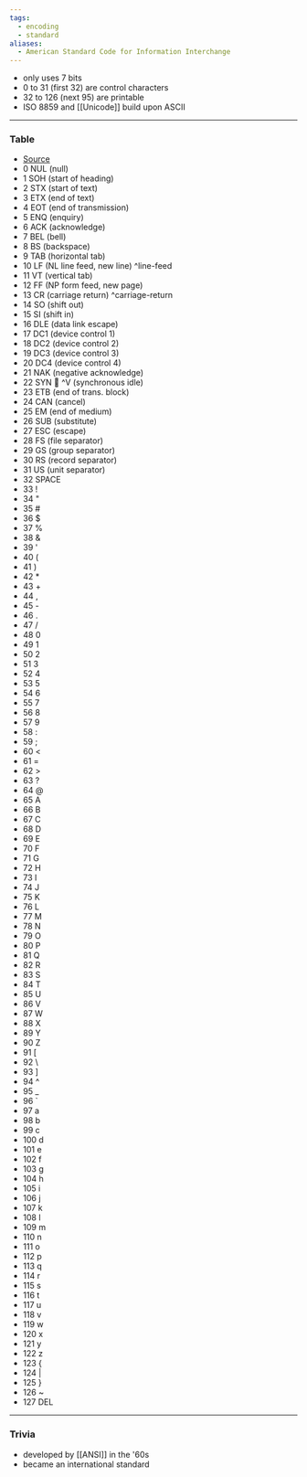 ```yaml
---
tags:
  - encoding
  - standard
aliases:
  - American Standard Code for Information Interchange
---
```

- only uses 7 bits
- 0 to 31 (first 32) are control characters
- 32 to 126 (next 95) are printable
- ISO 8859 and [[Unicode]] build upon ASCII

---

### Table

- [Source](https://www.cs.cmu.edu/~pattis/15-1XX/common/handouts/ascii.html)
- 0  NUL (null)
- 1  SOH (start of heading)
- 2  STX (start of text)
- 3  ETX (end of text)
- 4  EOT (end of transmission)
- 5  ENQ (enquiry)
- 6  ACK (acknowledge)
- 7  BEL (bell)
- 8  BS  (backspace)
- 9  TAB (horizontal tab)
- 10  LF  (NL line feed, new line) ^line-feed
- 11  VT  (vertical tab)
- 12  FF  (NP form feed, new page)
- 13  CR  (carriage return) ^carriage-return
- 14  SO  (shift out)
- 15  SI  (shift in)
- 16  DLE (data link escape)
- 17  DC1 (device control 1)
- 18  DC2 (device control 2)
- 19  DC3 (device control 3)
- 20  DC4 (device control 4)
- 21  NAK (negative acknowledge)
- 22  SYN  ^V (synchronous idle)
- 23  ETB (end of trans. block)
- 24  CAN (cancel)
- 25  EM  (end of medium)
- 26  SUB (substitute)
- 27  ESC (escape)
- 28  FS  (file separator)
- 29  GS  (group separator)
- 30  RS  (record separator)
- 31  US  (unit separator)
- 32  SPACE
- 33  !
- 34  "
- 35  #
- 36  $
- 37  %
- 38  &
- 39  '
- 40  (
- 41  )
- 42  *
- 43  +
- 44  ,
- 45  -
- 46  .
- 47  /
- 48  0
- 49  1
- 50  2
- 51  3
- 52  4
- 53  5
- 54  6
- 55  7
- 56  8
- 57  9
- 58  :
- 59  ;
- 60  <
- 61  =
- 62  >
- 63  ?
- 64  @
- 65  A
- 66  B
- 67  C
- 68  D
- 69  E
- 70  F
- 71  G
- 72  H
- 73  I
- 74  J
- 75  K
- 76  L
- 77  M
- 78  N
- 79  O
- 80  P
- 81  Q
- 82  R
- 83  S
- 84  T
- 85  U
- 86  V
- 87  W
- 88  X
- 89  Y
- 90  Z
- 91  [
- 92  \
- 93  ]
- 94  ^
- 95  _
- 96  `
- 97  a
- 98  b
- 99  c
- 100  d
- 101  e
- 102  f
- 103  g
- 104  h
- 105  i
- 106  j
- 107  k
- 108  l
- 109  m
- 110  n
- 111  o
- 112  p
- 113  q
- 114  r
- 115  s
- 116  t
- 117  u
- 118  v
- 119  w
- 120  x
- 121  y
- 122  z
- 123  {
- 124  |
- 125  }
- 126  ~
- 127  DEL

---

### Trivia

- developed by [[ANSI]] in the '60s
- became an international standard